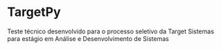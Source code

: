 # TargetPy
Teste técnico desenvolvido para o processo seletivo da Target Sistemas para estágio em Análise e Desenvolvimento de Sistemas
